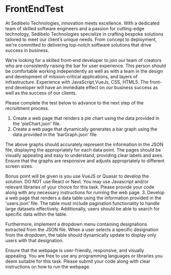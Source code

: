 # FrontEndTest

At Sedibelo Technologies, innovation meets excellence. With a dedicated team of skilled software engineers and a passion for cutting-edge technology, Sedibelo Technologies specialize in crafting bespoke solutions tailored to meet our client’s unique needs. From concept to deployment, we're committed to delivering top-notch software solutions that drive success in business.

We’re looking for a skilled front-end developer to join our team of creators who are consistently raising the bar for user experience. This person should be comfortable working independently as well as with a team in the design and development of mission-critical applications, and layers of infrastructure. Experience with JavaScript,VueJs, CSS, HTML5. The front-end developer will have an immediate effect on our business success as well as the success of our clients.

Please complete the test below to advance to the next step of the recruitment process.

1.	Create a web page that renders a pie chart using the data provided in the 'pieChart.json' file.
2.	Create a web page that dynamically generates a bar graph using the data provided in the 'barGraph.json' file. 

The above graphs should accurately represent the information in the JSON file, displaying the appropriately for each data point. The pages should be visually appealing and easy to understand, providing clear labels and axes. Ensure that the graphs are responsive and adjusts appropriately to different screen sizes. 

Bonus point will be given is you use VueJS or Quasar to develop the solution.
DO NOT use React or Next.
You may use Javascript and/or relevant libraries of your choice for this task. Please provide your code along with any necessary instructions for running the web page.
3. Develop a web page that renders a data table using the information provided in the 'users.json' file. The table must include pagination functionality to handle large datasets effectively. Additionally, users should be able to search for specific data within the table.

Furthermore, implement a dropdown menu containing designations extracted from the JSON file. When a user selects a specific designation from the dropdown, the table should dynamically update to display only users with that designation.

Ensure that the webpage is user-friendly, responsive, and visually appealing. You are free to use any programming languages or libraries you deem suitable for this task. Please submit your code along with clear instructions on how to run the webpage.
